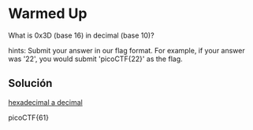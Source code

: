 # Warmed Up
What is 0x3D (base 16) in decimal (base 10)?

hints: Submit your answer in our flag format. For example, if your answer was '22', you would submit 'picoCTF{22}' as the flag.


## Solución
[hexadecimal a decimal](https://www.to-convert.com/es/numero/convertir-hexadecimal-a-decimal.php)

picoCTF{61}
